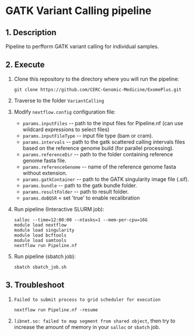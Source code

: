 # GATK Variant Calling pipeline

## 1. Description

Pipeline to perfform GATK variant calling for individual samples. 

## 2. Execute

1. Clone this repository to the directory where you will run the pipeline:
   ```
   git clone https://github.com/CERC-Genomic-Medicine/ExomePlus.git
   ```
2. Traverse to the folder `VariantCalling`


3. Modify `nextflow.config` configuration file:
    * `params.inputFiles` -- path to the input files for Pipeline.nf (can use wildcard expressions to select files)
    * `params.inputFileType` -- input file type (bam or cram).
    * `params.intervals` -- path to the gatk scattered calling intervals files based on the reference genome build (for parallel processing).
    * `params.referenceDir` -- path to the folder containing reference genome fasta file.
    * `params.referenceGenome` -- name of the reference genome fasta without extension.
    * `params.gatkContainer` -- path to the GATK singularity image file (.sif).
    * `params.bundle` -- path to the gatk bundle folder. 
    * `params.resultFolder` -- path to result folder.
    * `params.doBQSR` = set 'true' to enable recalibration


4. Run pipeline (Interactive SLURM job):
    ```
    salloc --time=12:00:00 --ntasks=1 --mem-per-cpu=16G
    module load nextflow
    module load singularity
    module load bcftools
    module load samtools
    nextflow run Pipeline.nf
    ```
5. Run pipeline (sbatch job):
    ```
    sbatch sbatch_job.sh
    ```
## 3. Troubleshoot

1. `Failed to submit process to grid scheduler for execution`
   ```
   nextflow run Pipeline.nf -resume
   ```
   
2. `libnet.so: failed to map segment from shared object`, then try to increase the amount of memory in your `salloc` or `sbatch` job.

